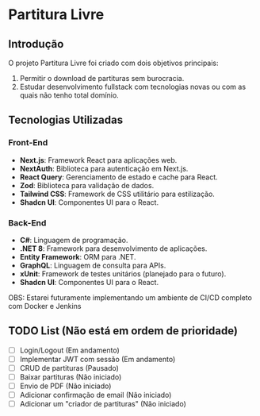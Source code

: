 # Partitura Livre

## Introdução

O projeto Partitura Livre foi criado com dois objetivos principais:

1. Permitir o download de partituras sem burocracia.
2. Estudar desenvolvimento fullstack com tecnologias novas ou com as quais não tenho total domínio.

## Tecnologias Utilizadas

### Front-End

- **Next.js**: Framework React para aplicações web.
- **NextAuth**: Biblioteca para autenticação em Next.js.
- **React Query**: Gerenciamento de estado e cache para React.
- **Zod**: Biblioteca para validação de dados.
- **Tailwind CSS**: Framework de CSS utilitário para estilização.
- **Shadcn UI**: Componentes UI para o React.

### Back-End

- **C#**: Linguagem de programação.
- **.NET 8**: Framework para desenvolvimento de aplicações.
- **Entity Framework**: ORM para .NET.
- **GraphQL**: Linguagem de consulta para APIs.
- **xUnit**: Framework de testes unitários (planejado para o futuro).
- **Shadcn UI**: Componentes UI para o React.

OBS: Estarei futuramente implementando um ambiente de CI/CD completo com Docker e Jenkins

## TODO List (Não está em ordem de prioridade)

- [ ] Login/Logout (Em andamento)
- [ ] Implementar JWT com sessão (Em andamento)
- [ ] CRUD de partituras (Pausado)
- [ ] Baixar partituras (Não iniciado)
- [ ] Envio de PDF (Não iniciado)
- [ ] Adicionar confirmação de email (Não iniciado)
- [ ] Adicionar um "criador de partituras" (Não iniciado)

